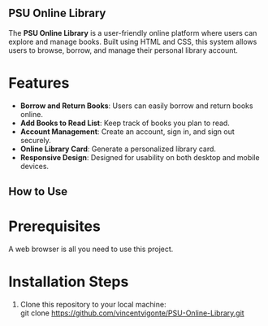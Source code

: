 ## PSU Online Library  

The **PSU Online Library** is a user-friendly online platform where users can explore and manage books. Built using HTML and CSS, this system allows users to browse, borrow, and manage their personal library account.  

# Features  
- **Borrow and Return Books**: Users can easily borrow and return books online.  
- **Add Books to Read List**: Keep track of books you plan to read.  
- **Account Management**: Create an account, sign in, and sign out securely.  
- **Online Library Card**: Generate a personalized library card.  
- **Responsive Design**: Designed for usability on both desktop and mobile devices.  

## How to Use  

# Prerequisites  
A web browser is all you need to use this project.  

# Installation Steps  
1. Clone this repository to your local machine:  
   git clone https://github.com/vincentvigonte/PSU-Online-Library.git  
